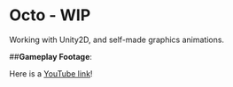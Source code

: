# Octo - WIP

Working with Unity2D, and self-made graphics animations.

##**Gameplay Footage**:

Here is a [YouTube link](https://www.youtube.com/watch?v=TBZF2oe_x44)!
